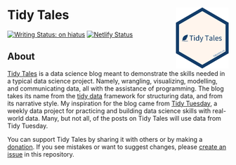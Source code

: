 # Tidy Tales <a href='https://tidytales.ca'><img src="inst/images/hexsticker.png" align="right" height="139"/></a>

<!-- badges: start -->
[![Writing Status: on hiatus](https://img.shields.io/badge/writing_status-on_hiatus-orange.svg)](https://tidytales.ca)
[![Netlify Status](https://api.netlify.com/api/v1/badges/2f583a6c-babe-4320-90b3-686fdcbb3c0e/deploy-status)](https://app.netlify.com/sites/tidytales/deploys)
<!-- badges: end -->

## About

[Tidy Tales](https://tidytales.ca) is a data science blog meant to demonstrate the skills needed in a typical data science project. Namely, wrangling, visualizing, modelling, and communicating data, all with the assistance of programming. The blog takes its name from the [tidy data](https://www.jstatsoft.org/article/view/v059i10) framework for structuring data, and from its narrative style. My inspiration for the blog came from [Tidy Tuesday](https://github.com/rfordatascience/tidytuesday), a weekly data project for practicing and building data science skills with real-world data. Many, but not all, of the posts on Tidy Tales will use data from Tidy Tuesday.

You can support Tidy Tales by sharing it with others or by making a [donation](https://www.paypal.com/donate?hosted_button_id=BT3A5MBCASKFQ). If you see mistakes or want to suggest changes, please [create an issue](https://github.com/mccarthy-m-g/tidytales/issues/new) in this repository.

<!--
## Useful links

<https://zbib.org>
-->
